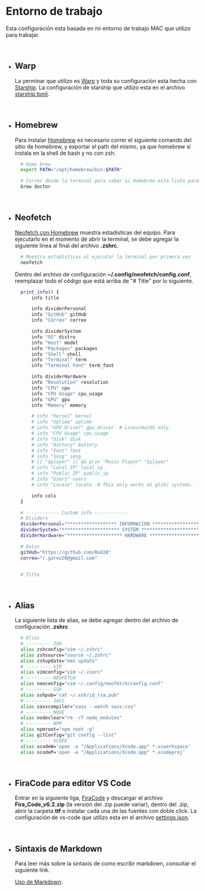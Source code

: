 # Entorno de trabajo

Esta configuración esta basada en mi entorno de trabajo MAC que utilizo para trabajar.

&nbsp;

- ## Warp

  La yerminar que utilizo es [Warp](https://docs.warp.dev/getting-started/readme) y toda su configuración esta hecha con [Starship](https://starship.rs/guide/#%F0%9F%9A%80-installation). La configuración de starship que utilizo esta en el archivo [starship.toml](./starship.toml).

&nbsp;

- ## Homebrew

  Para instalar [Homebrew](https://brew.sh/) es necesario correr el siguiente comando del sitio de homebrew, y exportar el path del mismo, ya que homebrew si instala en la shell de bash y no con zsh.

    ```zsh
      # Home brew
      export PATH="/opt/homebrew/bin:$PATH"

      # Correr desde la terminal para saber si Homebrew esta listo para usarse
      brew doctor
    ```

&nbsp;

- ## Neofetch

  [Neofetch con Homebrew](https://formulae.brew.sh/formula/neofetch#default) muestra estadisticas del equipo. Para ejecutarlo en el momento de abrir la terminal, se debe agregar la siguiente linea al final del archivo **.zshrc**.

    ```zsh
      # Muestra estadisticas al ejecutar la terminal por primera vez
      neofetch
    ```

  Dentro del archivo de configuración **~/.config/neofetch/config.conf**, reemplazar todo el código que está arriba de "# Title" por lo siguiente.

    ```zsh
      print_info() {
          info title

          info dividerPersonal
          info "GitHub" gitHub
          info "Correo" correo

          info dividerSystem
          info "OS" distro
          info "Host" model
          info "Packages" packages
          info "Shell" shell
          info "Terminal" term
          info "Terminal Font" term_font

          info dividerHardware
          info "Resolution" resolution
          info "CPU" cpu
          info "CPU Usage" cpu_usage
          info "GPU" gpu
          info "Memory" memory

          # info "Kernel" kernel
          # info "Uptime" uptime
          # info "GPU Driver" gpu_driver  # Linux/macOS only
          # info "CPU Usage" cpu_usage
          # info "Disk" disk
          # info "Battery" battery
          # info "Font" font
          # info "Song" song
          # [[ "$player" ]] && prin "Music Player" "$player"
          # info "Local IP" local_ip
          # info "Public IP" public_ip
          # info "Users" users
          # info "Locale" locale  # This only works on glibc systems.

          info cols
      }

      # ------------ Custom info ------------
      # Dividers
      dividerPersonal="****************** INFORMACION ******************"
      dividerSystem="********************* SYSTEM ********************"
      dividerHardware="******************** HARDWARE *******************"

      # Datas
      gitHub="https://github.com/Rod28"
      correo="r.garez28@gmail.com"


      # Title
    ```

&nbsp;

- ## Alias

  La siguiente lista de alias, se debe agregar dentro del archivo de configuración **.zshrc**

    ```zsh
      # Alias
      # --------- ZSH
      alias zshconfig="vim ~/.zshrc"
      alias zshsource="source ~/.zshrc"
      alias zshupdate="omz update"
      # --------- VIM
      alias vimconfig="vim ~/.vimrc"
      # --------- NEOFETCH
      alias neoconfig="vim ~/.config/neofetch/config.conf"
      # --------- SSH
      alias sshpub="cat ~/.ssh/id_rsa.pub"
      # --------- SASS
      alias sasscompiler="sass --watch sass:css"
      # --------- NODE
      alias nodeclear="rm -rf node_modules"
      # --------- NPM
      alias npmroot="npm root -g"
      alias gitConfig="git config --list"
      # --------- XCODE
      alias xcodeW='open -a "/Applications/Xcode.app" *.xcworkspace'
      alias xcodeP='open -a "/Applications/Xcode.app" *.xcodeproj'
    ```

&nbsp;

- ## FiraCode para editor VS Code

  Entrar en la siguiente liga, [FiraCode](https://github.com/tonsky/FiraCode) y descargar el archivo **Fira_Code_v6.2.zip** (la versión del .zip puede variar), dentro del .zip, abrir la carpeta **ttf** e instalar cada una de las fuentes con doble click. La configuración de vs-code que utilizo esta en el archivo [settings.json](./settings.json).

&nbsp;

- ## Sintaxis de Markdown

  Para leer más sobre la sintaxis de como escribr markdown, consultar el siguiente link.

  [Uso de Markdown](https://markdown.es/sintaxis-markdown/).
